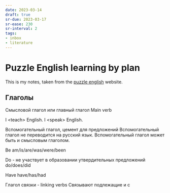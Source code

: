 ```yaml
---
date: 2023-03-14
draft: true
sr-due: 2023-03-17
sr-ease: 230
sr-interval: 2
tags:
- inbox
- literature
---
```


# Puzzle English learning by plan

This is my notes, taken from the [puzzle english](./puzzle%20english.md) website.

## Глаголы

Смысловой глагол или главный глагол Main verb

I &lt;teach&gt; English. I &lt;speak&gt; English.

Вспомогательный глагол, цемент для предложений Вспомогательный глагол не
переводится на русский язык. Вспомогательный глагол может быть и смысловым
глаголом.

Be am/is/are/was/were/been

Do - не участвует в образовании утвердительных предложений do/does/did

Have have/has/had

Глагол связки - linking verbs Связывают подлежащие и с